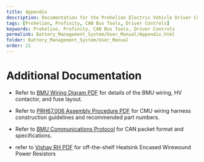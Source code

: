 ```yaml
---
title: Appendix
description: Documentation for the Prohelion Electric Vehicle Driver Controls
tags: [Prohelion, Profinity, CAN Bus Tools, Driver Controls]
keywords: Prohelion, Profinity, CAN Bus Tools, Driver Controls
permalink: Battery_Management_System/User_Manual/Appendix.html
folder: Battery_Management_System/User_Manual
order: 21
---
```


# Additional Documentation 

*   Refer to [BMU Wiring Digram PDF](http://localhost:4000/assets/pdfs/Battery_Management_System/PHLN67.018v1%20BMU%20Wiring%20Diagram.pdf) for details of the BMU wiring, HV contactor, and fuse layout. 

*   Refer to [PRH67.006 Assembly Procedure PDF](https://www.prohelion.com/wp-content/uploads/2020/03/PRH67.006v3-Assembly-Procedure-CMU-Cell-Wiring.pdf) for CMU wiring harness construction guidelines and recommended part numbers. 

*   Refer to [BMU Communications Protocol](http://localhost:4000/Battery_Management_System/BMU_Communications_Protocol/Overview.html) for CAN packet format and specifications. 

*   refer to [Vishay RH PDF](https://www.vishay.com/docs/50013/rh.pdf) for off-the-shelf Heatsink Encased Wirewound Power Resistors 
